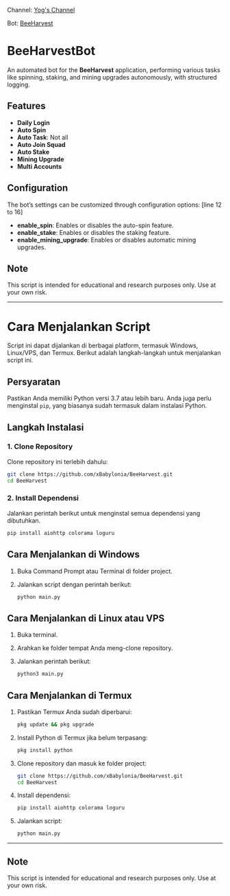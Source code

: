 Channel: [Yog's Channel](https://t.me/yogschannel)

Bot: [BeeHarvest](https://t.me/beeharvestbot?start=6635604468_V8Xmx96E)

# BeeHarvestBot

An automated bot for the **BeeHarvest** application, performing various tasks like spinning, staking, and mining upgrades autonomously, with structured logging.

## Features

- **Daily Login**
- **Auto Spin**
- **Auto Task**: Not all
- **Auto Join Squad**
- **Auto Stake**
- **Mining Upgrade**
- **Multi Accounts**

## Configuration

The bot’s settings can be customized through configuration options: [line 12 to 16]
- **enable_spin**: Enables or disables the auto-spin feature.
- **enable_stake**: Enables or disables the staking feature.
- **enable_mining_upgrade**: Enables or disables automatic mining upgrades.

## Note

This script is intended for educational and research purposes only. Use at your own risk.

--------------

# Cara Menjalankan Script

Script ini dapat dijalankan di berbagai platform, termasuk Windows, Linux/VPS, dan Termux. Berikut adalah langkah-langkah untuk menjalankan script ini.

## Persyaratan

Pastikan Anda memiliki Python versi 3.7 atau lebih baru. Anda juga perlu menginstal `pip`, yang biasanya sudah termasuk dalam instalasi Python.

## Langkah Instalasi

### 1. Clone Repository
Clone repository ini terlebih dahulu:

```bash
git clone https://github.com/xBabylonia/BeeHarvest.git
cd BeeHarvest
```

### 2. Install Dependensi
Jalankan perintah berikut untuk menginstal semua dependensi yang dibutuhkan.

```bash
pip install aiohttp colorama loguru
```

## Cara Menjalankan di Windows

1. Buka Command Prompt atau Terminal di folder project.
2. Jalankan script dengan perintah berikut:

   ```bash
   python main.py
   ```

## Cara Menjalankan di Linux atau VPS

1. Buka terminal.
2. Arahkan ke folder tempat Anda meng-clone repository.
3. Jalankan perintah berikut:

   ```bash
   python3 main.py
   ```

## Cara Menjalankan di Termux

1. Pastikan Termux Anda sudah diperbarui:

   ```bash
   pkg update && pkg upgrade
   ```

2. Install Python di Termux jika belum terpasang:

   ```bash
   pkg install python
   ```

3. Clone repository dan masuk ke folder project:

   ```bash
   git clone https://github.com/xBabylonia/BeeHarvest.git
   cd BeeHarvest
   ```

4. Install dependensi:

   ```bash
   pip install aiohttp colorama loguru
   ```

5. Jalankan script:

   ```bash
   python main.py
   ```
   
--------------
## Note

This script is intended for educational and research purposes only. Use at your own risk.
